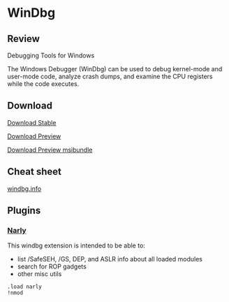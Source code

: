 # WinDbg

## Review

Debugging Tools for Windows

The Windows Debugger (WinDbg) can be used to debug kernel-mode and user-mode code, analyze crash dumps, and examine the CPU registers while the code executes.

## Download

[Download Stable](https://apps.microsoft.com/store/detail/windbg-preview/9PGJGD53TN86)

[Download Preview](https://developer.microsoft.com/en-us/windows/downloads/windows-sdk/)

[Download Preview msibundle](tools/Microsoft.WinDbg_1.2210.3001.msixbundle)

## Cheat sheet

[windbg.info](http://windbg.info/doc/1-common-cmds.html)

## Plugins

### [Narly](https://code.google.com/archive/p/narly/)

This windbg extension is intended to be able to:

- list /SafeSEH, /GS, DEP, and ASLR info about all loaded modules
- search for ROP gadgets
- other misc utils

```
.load narly
!nmod
```
